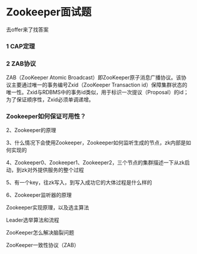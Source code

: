 # Zookeeper面试题

去offer来了找答案

### 1 CAP定理

### 2 ZAB协议

ZAB（ZooKeeper Atomic Broadcast）即ZooKeeper原子消息广播协议。该协议主要通过唯一的事务编号Zxid（ZooKeeper Transaction id）保障集群状态的唯一性。Zxid与RDBMS中的事务id类似，用于标识一次提议（Proposal）的id；为了保证顺序性，Zxid必须单调递增。

### Zookeeper如何保证可用性？

2、Zookeeper的原理

3、什么情况下会使用Zookeeper，Zookeeper如何监听生成的节点，zk内部是如何实现的

4、Zookeeper0、Zookeeper1、Zookeeper2，三个节点的集群描述一下从zk启动，到zk对外提供服务的整个过程

5、有一个key，往zk写入，到写入成功它的大体过程是什么样的

6、Zookeeper监听器的原理

Zookeeper实现原理，以及选主算法

Leader选举算法和流程

ZooKeeper怎么解决脑裂问题

ZooKeeper一致性协议（ZAB）